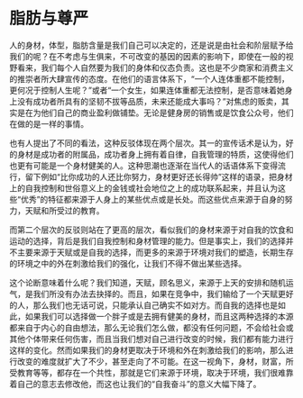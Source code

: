 # 脂肪与尊严

人的身材，体型，脂肪含量是我们自己可以决定的，还是说是由社会和阶层赋予给我们的呢？在不考虑与生俱来，不可改变的基因的因素的影响下，即使在一般的视野看来，我们每个人自然要为我们的身体和仪态负责。这也是不少商家和消费主义的推崇者所大肆宣传的态度。在他们的语言体系下，“一个人连体重都不能控制，更何况于控制人生呢？”或者“一个女生，如果连体重都无法控制，是否意味着她身上没有成功者所具有的坚韧不拔等品质，未来还能成大事吗？”对焦虑的贩卖，其实是在为他们自己的商业盈利做铺垫。无论是健身房的销售或是饮食公众号，他们在做的是一样的事情。

也有人提出了不同的看法，这种反驳体现在两个层次。其一的宣传话术是认为，好的身材是成功者的附属品，成功者身上拥有着自律，自我管理的特质，这使得他们也更有可能是一个身材健美的人。这种思潮也逐渐在当代人的话语体系下变得流行，留下例如“比你成功的人还比你努力，身材更好还长得帅”这样的语录，把身材上的自我控制和世俗意义上的金钱或社会地位之上的成功联系起来，并且认为这些“优秀”的特征都来源于人身上的某些优点或是长处。而这些优点来源于自身的努力，天赋和所受过的教育。

而第二个层次的反驳则站在了更高的层次，看似我们的身材来源于对自我的饮食和运动的选择，背后是我们自我控制和身材管理的能力。但是事实上，我们的选择并不主要来源于天赋或是自我的选择，而更多的来源于环境对我们的塑造，长期生存的环境之中的外在刺激给我们的强化，让我们不得不做出某些选择。

这个论断意味着什么呢？我们知道，天赋，顾名思义，来源于上天的安排和随机运气，是我们所没有办法去抉择的。而且，如果在竞争中，我们输给了一个天赋更好的人，那么我们也无话可说，只能承认自己确实不如对方。而自我的选择也是如此，如果我们可以选择做一个胖子或是去拥有健美的身材，而且这两种选择的本源都来自于内心的自由想法，那么无论我们怎么做，都没有任何问题，不会给社会或其他个体带来任何伤害，而且当我们想对自己进行改变的时候，我们都有能力进行这样的变化。然而如果我们的身材更取决于环境和外在刺激给我们的影响，那么进行改变的难度就扩大了不少，甚至走向了不可能。在这一视角下，身材，财富，所受教育等等，都存在一个共性，那就是它们来源于环境，取决于环境，我们很难靠着自己的意志去修改他，而这也让我们的“自我奋斗”的意义大幅下降了。